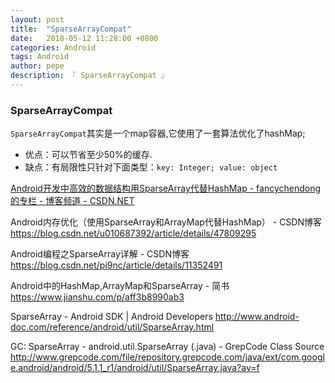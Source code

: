 ```yaml
---
layout: post
title:  "SparseArrayCompat"
date:   2018-05-12 11:28:00 +0800
categories: Android
tags: Android
author: pepe
description: 『 SparseArrayCompat 』
---
```

### SparseArrayCompat

`SparseArrayCompat`其实是一个map容器,它使用了一套算法优化了hashMap;

* 优点：可以节省至少50%的缓存.
* 缺点：有局限性只针对下面类型：`key: Integer; value: object`



[Android开发中高效的数据结构用SparseArray代替HashMap - fancychendong的专栏 - 博客频道 - CSDN.NET](http://blog.csdn.net/fancylovejava/article/details/45148325)

Android内存优化（使用SparseArray和ArrayMap代替HashMap） - CSDN博客
https://blog.csdn.net/u010687392/article/details/47809295

Android编程之SparseArray<E>详解 - CSDN博客
https://blog.csdn.net/pi9nc/article/details/11352491

Android中的HashMap,ArrayMap和SparseArray - 简书
https://www.jianshu.com/p/aff3b8990ab3

SparseArray - Android SDK | Android Developers
http://www.android-doc.com/reference/android/util/SparseArray.html

GC: SparseArray - android.util.SparseArray (.java) - GrepCode Class Source
http://www.grepcode.com/file/repository.grepcode.com/java/ext/com.google.android/android/5.1.1_r1/android/util/SparseArray.java?av=f